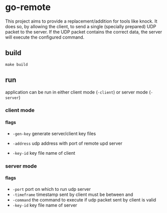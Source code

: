 # go-remote

This project aims to provide a replacement/addition for tools like knock.
It does so, by allowing the client, to send a single (specially prepared) UDP packet to the server.
If the UDP packet contains the correct data, the server will execute the configured command.

## build

```
make build
```

## run
application can be run in either client mode (`-client`) or server mode (`-server`)

### client mode

#### flags
- `-gen-key` generate server/client key files

- `-address` udp address with port of remote upd server
- `-key-id` key file name of client

### server mode

#### flags
- `-port` port on which to run udp server
- `-timeframe` timestamp sent by client must be between <now-timeframe> and <now>
- `-command` the command to execute if udp packet sent by client is valid 
- `-key-id` key file name of server
